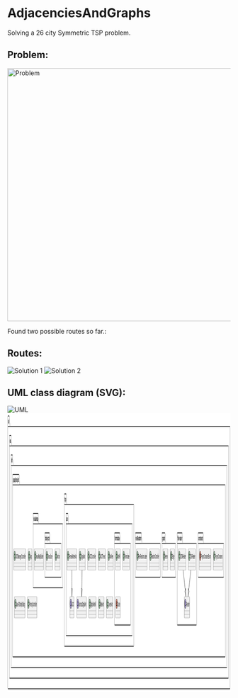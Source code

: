 # AdjacenciesAndGraphs

Solving a 26 city Symmetric TSP problem.


## Problem:


<img width="571" alt="Problem" src="https://github.com/KaiHofbauer98/AdjacenciesAndGraphs/assets/92033660/97d42993-8c7f-4ed9-b58b-305ed0728b7f">


Found two possible routes so far.:


## Routes:


![Solution 1](https://github.com/KaiHofbauer98/AdjacenciesAndGraphs/assets/92033660/457ac3bf-1e8b-40a3-b793-4f678008c39f)
![Solution 2](https://github.com/KaiHofbauer98/AdjacenciesAndGraphs/assets/92033660/61dc7a52-a7b3-4d6e-803e-0bc2fbc5a13e)


## UML class diagram (SVG):


![UML](https://github.com/KaiHofbauer98/AdjacenciesAndGraphs/assets/92033660/1e90de49-d94a-4cd4-a85f-e4ea80d51756)<?xml version="1.0" encoding="UTF-8"?><svg xmlns="http://www.w3.org/2000/svg" xmlns:xlink="http://www.w3.org/1999/xlink" contentStyleType="text/css" height="629px" preserveAspectRatio="none" style="width:3343px;height:629px;background:#FFFFFF;" version="1.1" viewBox="0 0 3343 629" width="3343px" zoomAndPan="magnify">
    <defs/>
    <g>
        <!--cluster uk-->
        <g id="cluster_uk">
            <path d="M8.5,6 L26.5,6 A3.75,3.75 0 0 1 29,8.5 L36,29.6094 L3333.5,29.6094 A2.5,2.5 0 0 1 3336,32.1094 L3336,619.5 A2.5,2.5 0 0 1 3333.5,622 L8.5,622 A2.5,2.5 0 0 1 6,619.5 L6,8.5 A2.5,2.5 0 0 1 8.5,6 " fill="none" style="stroke:#000000;stroke-width:1.5;"/>
            <line style="stroke:#000000;stroke-width:1.5;" x1="6" x2="36" y1="29.6094" y2="29.6094"/>
            <text fill="#000000" font-family="sans-serif" font-size="14" font-weight="bold" lengthAdjust="spacing" textLength="17" x="10" y="22.5332">uk</text>
        </g>
        <!--cluster wu-->
        <g id="cluster_wu">
            <path d="M32.5,50 L53.5,50 A3.75,3.75 0 0 1 56,52.5 L63,73.6094 L3309.5,73.6094 A2.5,2.5 0 0 1 3312,76.1094 L3312,595.5 A2.5,2.5 0 0 1 3309.5,598 L32.5,598 A2.5,2.5 0 0 1 30,595.5 L30,52.5 A2.5,2.5 0 0 1 32.5,50 " fill="none" style="stroke:#000000;stroke-width:1.5;"/>
            <line style="stroke:#000000;stroke-width:1.5;" x1="30" x2="63" y1="73.6094" y2="73.6094"/>
            <text fill="#000000" font-family="sans-serif" font-size="14" font-weight="bold" lengthAdjust="spacing" textLength="20" x="34" y="66.5332">wu</text>
        </g>
        <!--cluster kh-->
        <g id="cluster_kh">
            <path d="M56.5,94 L74.5,94 A3.75,3.75 0 0 1 77,96.5 L84,117.6094 L3285.5,117.6094 A2.5,2.5 0 0 1 3288,120.1094 L3288,571.5 A2.5,2.5 0 0 1 3285.5,574 L56.5,574 A2.5,2.5 0 0 1 54,571.5 L54,96.5 A2.5,2.5 0 0 1 56.5,94 " fill="none" style="stroke:#000000;stroke-width:1.5;"/>
            <line style="stroke:#000000;stroke-width:1.5;" x1="54" x2="84" y1="117.6094" y2="117.6094"/>
            <text fill="#000000" font-family="sans-serif" font-size="14" font-weight="bold" lengthAdjust="spacing" textLength="17" x="58" y="110.5332">kh</text>
        </g>
        <!--cluster graphproject-->
        <g id="cluster_graphproject">
            <path d="M80.5,138 L172.5,138 A3.75,3.75 0 0 1 175,140.5 L182,161.6094 L3261.5,161.6094 A2.5,2.5 0 0 1 3264,164.1094 L3264,547.5 A2.5,2.5 0 0 1 3261.5,550 L80.5,550 A2.5,2.5 0 0 1 78,547.5 L78,140.5 A2.5,2.5 0 0 1 80.5,138 " fill="none" style="stroke:#000000;stroke-width:1.5;"/>
            <line style="stroke:#000000;stroke-width:1.5;" x1="78" x2="182" y1="161.6094" y2="161.6094"/>
            <text fill="#000000" font-family="sans-serif" font-size="14" font-weight="bold" lengthAdjust="spacing" textLength="91" x="82" y="154.5332">graphproject</text>
        </g>
        <!--cluster constants-->
        <g id="cluster_constants">
            <path d="M2859.5,270 L2929.5,270 A3.75,3.75 0 0 1 2932,272.5 L2939,293.6094 L3237.5,293.6094 A2.5,2.5 0 0 1 3240,296.1094 L3240,367.5 A2.5,2.5 0 0 1 3237.5,370 L2859.5,370 A2.5,2.5 0 0 1 2857,367.5 L2857,272.5 A2.5,2.5 0 0 1 2859.5,270 " fill="none" style="stroke:#000000;stroke-width:1.5;"/>
            <line style="stroke:#000000;stroke-width:1.5;" x1="2857" x2="2939" y1="293.6094" y2="293.6094"/>
            <text fill="#000000" font-family="sans-serif" font-size="14" font-weight="bold" lengthAdjust="spacing" textLength="69" x="2861" y="286.5332">constants</text>
        </g>
        <!--cluster filereader-->
        <g id="cluster_filereader">
            <path d="M2546.5,270 L2616.5,270 A3.75,3.75 0 0 1 2619,272.5 L2626,293.6094 L2830.5,293.6094 A2.5,2.5 0 0 1 2833,296.1094 L2833,475.5 A2.5,2.5 0 0 1 2830.5,478 L2546.5,478 A2.5,2.5 0 0 1 2544,475.5 L2544,272.5 A2.5,2.5 0 0 1 2546.5,270 " fill="none" style="stroke:#000000;stroke-width:1.5;"/>
            <line style="stroke:#000000;stroke-width:1.5;" x1="2544" x2="2626" y1="293.6094" y2="293.6094"/>
            <text fill="#000000" font-family="sans-serif" font-size="14" font-weight="bold" lengthAdjust="spacing" textLength="69" x="2548" y="286.5332">filereader</text>
        </g>
        <!--cluster graph-->
        <g id="cluster_graph">
            <path d="M2317.5,270 L2359.5,270 A3.75,3.75 0 0 1 2362,272.5 L2369,293.6094 L2517.5,293.6094 A2.5,2.5 0 0 1 2520,296.1094 L2520,367.5 A2.5,2.5 0 0 1 2517.5,370 L2317.5,370 A2.5,2.5 0 0 1 2315,367.5 L2315,272.5 A2.5,2.5 0 0 1 2317.5,270 " fill="none" style="stroke:#000000;stroke-width:1.5;"/>
            <line style="stroke:#000000;stroke-width:1.5;" x1="2315" x2="2369" y1="293.6094" y2="293.6094"/>
            <text fill="#000000" font-family="sans-serif" font-size="14" font-weight="bold" lengthAdjust="spacing" textLength="41" x="2319" y="286.5332">graph</text>
        </g>
        <!--cluster realRandom-->
        <g id="cluster_realRandom">
            <path d="M1919.5,270 L2004.5,270 A3.75,3.75 0 0 1 2007,272.5 L2014,293.6094 L2288.5,293.6094 A2.5,2.5 0 0 1 2291,296.1094 L2291,367.5 A2.5,2.5 0 0 1 2288.5,370 L1919.5,370 A2.5,2.5 0 0 1 1917,367.5 L1917,272.5 A2.5,2.5 0 0 1 1919.5,270 " fill="none" style="stroke:#000000;stroke-width:1.5;"/>
            <line style="stroke:#000000;stroke-width:1.5;" x1="1917" x2="2014" y1="293.6094" y2="293.6094"/>
            <text fill="#000000" font-family="sans-serif" font-size="14" font-weight="bold" lengthAdjust="spacing" textLength="84" x="1921" y="286.5332">realRandom</text>
        </g>
        <!--cluster tsp-->
        <g id="cluster_tsp">
            <path d="M855.5,182 L878.5,182 A3.75,3.75 0 0 1 881,184.5 L888,205.6094 L1890.5,205.6094 A2.5,2.5 0 0 1 1893,208.1094 L1893,523.5 A2.5,2.5 0 0 1 1890.5,526 L855.5,526 A2.5,2.5 0 0 1 853,523.5 L853,184.5 A2.5,2.5 0 0 1 855.5,182 " fill="none" style="stroke:#000000;stroke-width:1.5;"/>
            <line style="stroke:#000000;stroke-width:1.5;" x1="853" x2="888" y1="205.6094" y2="205.6094"/>
            <text fill="#000000" font-family="sans-serif" font-size="14" font-weight="bold" lengthAdjust="spacing" textLength="22" x="857" y="198.5332">tsp</text>
        </g>
        <!--cluster aco-->
        <g id="cluster_aco">
            <path d="M879.5,226 L905.5,226 A3.75,3.75 0 0 1 908,228.5 L915,249.6094 L1866.5,249.6094 A2.5,2.5 0 0 1 1869,252.1094 L1869,499.5 A2.5,2.5 0 0 1 1866.5,502 L879.5,502 A2.5,2.5 0 0 1 877,499.5 L877,228.5 A2.5,2.5 0 0 1 879.5,226 " fill="none" style="stroke:#000000;stroke-width:1.5;"/>
            <line style="stroke:#000000;stroke-width:1.5;" x1="877" x2="915" y1="249.6094" y2="249.6094"/>
            <text fill="#000000" font-family="sans-serif" font-size="14" font-weight="bold" lengthAdjust="spacing" textLength="25" x="881" y="242.5332">aco</text>
        </g>
        <!--cluster formicidae-->
        <g id="cluster_formicidae">
            <path d="M1606.5,270 L1681.5,270 A3.75,3.75 0 0 1 1684,272.5 L1691,293.6094 L1842.5,293.6094 A2.5,2.5 0 0 1 1845,296.1094 L1845,475.5 A2.5,2.5 0 0 1 1842.5,478 L1606.5,478 A2.5,2.5 0 0 1 1604,475.5 L1604,272.5 A2.5,2.5 0 0 1 1606.5,270 " fill="none" style="stroke:#000000;stroke-width:1.5;"/>
            <line style="stroke:#000000;stroke-width:1.5;" x1="1604" x2="1691" y1="293.6094" y2="293.6094"/>
            <text fill="#000000" font-family="sans-serif" font-size="14" font-weight="bold" lengthAdjust="spacing" textLength="74" x="1608" y="286.5332">formicidae</text>
        </g>
        <!--cluster visualmap-->
        <g id="cluster_visualmap">
            <path d="M387.5,226 L459.5,226 A3.75,3.75 0 0 1 462,228.5 L469,249.6094 L826.5,249.6094 A2.5,2.5 0 0 1 829,252.1094 L829,391.5 A2.5,2.5 0 0 1 826.5,394 L387.5,394 A2.5,2.5 0 0 1 385,391.5 L385,228.5 A2.5,2.5 0 0 1 387.5,226 " fill="none" style="stroke:#000000;stroke-width:1.5;"/>
            <line style="stroke:#000000;stroke-width:1.5;" x1="385" x2="469" y1="249.6094" y2="249.6094"/>
            <text fill="#000000" font-family="sans-serif" font-size="14" font-weight="bold" lengthAdjust="spacing" textLength="71" x="389" y="242.5332">visualmap</text>
        </g>
        <!--cluster fxobjects-->
        <g id="cluster_fxobjects">
            <path d="M562.5,270 L628.5,270 A3.75,3.75 0 0 1 631,272.5 L638,293.6094 L802.5,293.6094 A2.5,2.5 0 0 1 805,296.1094 L805,367.5 A2.5,2.5 0 0 1 802.5,370 L562.5,370 A2.5,2.5 0 0 1 560,367.5 L560,272.5 A2.5,2.5 0 0 1 562.5,270 " fill="none" style="stroke:#000000;stroke-width:1.5;"/>
            <line style="stroke:#000000;stroke-width:1.5;" x1="560" x2="638" y1="293.6094" y2="293.6094"/>
            <text fill="#000000" font-family="sans-serif" font-size="14" font-weight="bold" lengthAdjust="spacing" textLength="65" x="564" y="286.5332">fxobjects</text>
        </g>
        <!--class ACOManagerController-->
        <g id="elem_ACOManagerController">
            <rect codeLine="1" fill="#F1F1F1" height="48" id="ACOManagerController" rx="2.5" ry="2.5" style="stroke:#181818;stroke-width:0.5;" width="180" x="94" y="306"/>
            <ellipse cx="109" cy="322" fill="#ADD1B2" rx="11" ry="11" style="stroke:#181818;stroke-width:1.0;"/>
            <path d="M111.7656,317.875 Q111.9219,317.6563 112.1094,317.5469 Q112.2969,317.4375 112.5156,317.4375 Q112.8906,317.4375 113.125,317.7031 Q113.3594,317.9531 113.3594,318.5625 L113.3594,320.0156 Q113.3594,320.625 113.125,320.8906 Q112.8906,321.1563 112.5156,321.1563 Q112.1719,321.1563 111.9688,320.9531 Q111.7656,320.7656 111.6563,320.25 Q111.6094,319.8906 111.4219,319.7031 Q111.0938,319.3281 110.4844,319.1094 Q109.875,318.8906 109.25,318.8906 Q108.4844,318.8906 107.8438,319.2188 Q107.2188,319.5469 106.7188,320.2969 Q106.2344,321.0469 106.2344,322.0781 L106.2344,323.1719 Q106.2344,324.4063 107.125,325.2344 Q108.0156,326.0469 109.6094,326.0469 Q110.5469,326.0469 111.2031,325.7969 Q111.5938,325.6406 112.0156,325.2031 Q112.2813,324.9375 112.4219,324.8594 Q112.5781,324.7813 112.7813,324.7813 Q113.1094,324.7813 113.3594,325.0469 Q113.625,325.2969 113.625,325.6406 Q113.625,325.9844 113.2813,326.3906 Q112.7813,326.9688 111.9844,327.2969 Q110.9063,327.75 109.6094,327.75 Q108.0938,327.75 106.8906,327.125 Q105.9063,326.625 105.2188,325.5625 Q104.5313,324.4844 104.5313,323.2031 L104.5313,322.0469 Q104.5313,320.7188 105.1406,319.5781 Q105.7656,318.4219 106.8594,317.8125 Q107.9531,317.1875 109.1875,317.1875 Q109.9219,317.1875 110.5625,317.3594 Q111.2188,317.5156 111.7656,317.875 Z " fill="#000000"/>
            <text fill="#000000" font-family="sans-serif" font-size="14" lengthAdjust="spacing" textLength="148" x="123" y="327.7285">ACOManagerController</text>
            <line style="stroke:#181818;stroke-width:0.5;" x1="95" x2="273" y1="338" y2="338"/>
            <line style="stroke:#181818;stroke-width:0.5;" x1="95" x2="273" y1="346" y2="346"/>
        </g>
        <!--class App-->
        <g id="elem_App">
            <rect codeLine="2" fill="#F1F1F1" height="48" id="App" rx="2.5" ry="2.5" style="stroke:#181818;stroke-width:0.5;" width="57" x="309.5" y="306"/>
            <ellipse cx="324.5" cy="322" fill="#ADD1B2" rx="11" ry="11" style="stroke:#181818;stroke-width:1.0;"/>
            <path d="M327.2656,317.875 Q327.4219,317.6563 327.6094,317.5469 Q327.7969,317.4375 328.0156,317.4375 Q328.3906,317.4375 328.625,317.7031 Q328.8594,317.9531 328.8594,318.5625 L328.8594,320.0156 Q328.8594,320.625 328.625,320.8906 Q328.3906,321.1563 328.0156,321.1563 Q327.6719,321.1563 327.4688,320.9531 Q327.2656,320.7656 327.1563,320.25 Q327.1094,319.8906 326.9219,319.7031 Q326.5938,319.3281 325.9844,319.1094 Q325.375,318.8906 324.75,318.8906 Q323.9844,318.8906 323.3438,319.2188 Q322.7188,319.5469 322.2188,320.2969 Q321.7344,321.0469 321.7344,322.0781 L321.7344,323.1719 Q321.7344,324.4063 322.625,325.2344 Q323.5156,326.0469 325.1094,326.0469 Q326.0469,326.0469 326.7031,325.7969 Q327.0938,325.6406 327.5156,325.2031 Q327.7813,324.9375 327.9219,324.8594 Q328.0781,324.7813 328.2813,324.7813 Q328.6094,324.7813 328.8594,325.0469 Q329.125,325.2969 329.125,325.6406 Q329.125,325.9844 328.7813,326.3906 Q328.2813,326.9688 327.4844,327.2969 Q326.4063,327.75 325.1094,327.75 Q323.5938,327.75 322.3906,327.125 Q321.4063,326.625 320.7188,325.5625 Q320.0313,324.4844 320.0313,323.2031 L320.0313,322.0469 Q320.0313,320.7188 320.6406,319.5781 Q321.2656,318.4219 322.3594,317.8125 Q323.4531,317.1875 324.6875,317.1875 Q325.4219,317.1875 326.0625,317.3594 Q326.7188,317.5156 327.2656,317.875 Z " fill="#000000"/>
            <text fill="#000000" font-family="sans-serif" font-size="14" lengthAdjust="spacing" textLength="25" x="338.5" y="327.7285">App</text>
            <line style="stroke:#181818;stroke-width:0.5;" x1="310.5" x2="365.5" y1="338" y2="338"/>
            <line style="stroke:#181818;stroke-width:0.5;" x1="310.5" x2="365.5" y1="346" y2="346"/>
        </g>
        <!--class JavaFXSimpleDialog-->
        <g id="elem_JavaFXSimpleDialog">
            <rect codeLine="3" fill="#F1F1F1" height="48" id="JavaFXSimpleDialog" rx="2.5" ry="2.5" style="stroke:#181818;stroke-width:0.5;" width="160" x="104" y="414"/>
            <ellipse cx="119" cy="430" fill="#ADD1B2" rx="11" ry="11" style="stroke:#181818;stroke-width:1.0;"/>
            <path d="M121.7656,425.875 Q121.9219,425.6563 122.1094,425.5469 Q122.2969,425.4375 122.5156,425.4375 Q122.8906,425.4375 123.125,425.7031 Q123.3594,425.9531 123.3594,426.5625 L123.3594,428.0156 Q123.3594,428.625 123.125,428.8906 Q122.8906,429.1563 122.5156,429.1563 Q122.1719,429.1563 121.9688,428.9531 Q121.7656,428.7656 121.6563,428.25 Q121.6094,427.8906 121.4219,427.7031 Q121.0938,427.3281 120.4844,427.1094 Q119.875,426.8906 119.25,426.8906 Q118.4844,426.8906 117.8438,427.2188 Q117.2188,427.5469 116.7188,428.2969 Q116.2344,429.0469 116.2344,430.0781 L116.2344,431.1719 Q116.2344,432.4063 117.125,433.2344 Q118.0156,434.0469 119.6094,434.0469 Q120.5469,434.0469 121.2031,433.7969 Q121.5938,433.6406 122.0156,433.2031 Q122.2813,432.9375 122.4219,432.8594 Q122.5781,432.7813 122.7813,432.7813 Q123.1094,432.7813 123.3594,433.0469 Q123.625,433.2969 123.625,433.6406 Q123.625,433.9844 123.2813,434.3906 Q122.7813,434.9688 121.9844,435.2969 Q120.9063,435.75 119.6094,435.75 Q118.0938,435.75 116.8906,435.125 Q115.9063,434.625 115.2188,433.5625 Q114.5313,432.4844 114.5313,431.2031 L114.5313,430.0469 Q114.5313,428.7188 115.1406,427.5781 Q115.7656,426.4219 116.8594,425.8125 Q117.9531,425.1875 119.1875,425.1875 Q119.9219,425.1875 120.5625,425.3594 Q121.2188,425.5156 121.7656,425.875 Z " fill="#000000"/>
            <text fill="#000000" font-family="sans-serif" font-size="14" lengthAdjust="spacing" textLength="128" x="133" y="435.7285">JavaFXSimpleDialog</text>
            <line style="stroke:#181818;stroke-width:0.5;" x1="105" x2="263" y1="446" y2="446"/>
            <line style="stroke:#181818;stroke-width:0.5;" x1="105" x2="263" y1="454" y2="454"/>
        </g>
        <!--class PrimaryController-->
        <g id="elem_PrimaryController">
            <rect codeLine="4" fill="#F1F1F1" height="48" id="PrimaryController" rx="2.5" ry="2.5" style="stroke:#181818;stroke-width:0.5;" width="142" x="299" y="414"/>
            <ellipse cx="314" cy="430" fill="#ADD1B2" rx="11" ry="11" style="stroke:#181818;stroke-width:1.0;"/>
            <path d="M316.7656,425.875 Q316.9219,425.6563 317.1094,425.5469 Q317.2969,425.4375 317.5156,425.4375 Q317.8906,425.4375 318.125,425.7031 Q318.3594,425.9531 318.3594,426.5625 L318.3594,428.0156 Q318.3594,428.625 318.125,428.8906 Q317.8906,429.1563 317.5156,429.1563 Q317.1719,429.1563 316.9688,428.9531 Q316.7656,428.7656 316.6563,428.25 Q316.6094,427.8906 316.4219,427.7031 Q316.0938,427.3281 315.4844,427.1094 Q314.875,426.8906 314.25,426.8906 Q313.4844,426.8906 312.8438,427.2188 Q312.2188,427.5469 311.7188,428.2969 Q311.2344,429.0469 311.2344,430.0781 L311.2344,431.1719 Q311.2344,432.4063 312.125,433.2344 Q313.0156,434.0469 314.6094,434.0469 Q315.5469,434.0469 316.2031,433.7969 Q316.5938,433.6406 317.0156,433.2031 Q317.2813,432.9375 317.4219,432.8594 Q317.5781,432.7813 317.7813,432.7813 Q318.1094,432.7813 318.3594,433.0469 Q318.625,433.2969 318.625,433.6406 Q318.625,433.9844 318.2813,434.3906 Q317.7813,434.9688 316.9844,435.2969 Q315.9063,435.75 314.6094,435.75 Q313.0938,435.75 311.8906,435.125 Q310.9063,434.625 310.2188,433.5625 Q309.5313,432.4844 309.5313,431.2031 L309.5313,430.0469 Q309.5313,428.7188 310.1406,427.5781 Q310.7656,426.4219 311.8594,425.8125 Q312.9531,425.1875 314.1875,425.1875 Q314.9219,425.1875 315.5625,425.3594 Q316.2188,425.5156 316.7656,425.875 Z " fill="#000000"/>
            <text fill="#000000" font-family="sans-serif" font-size="14" lengthAdjust="spacing" textLength="110" x="328" y="435.7285">PrimaryController</text>
            <line style="stroke:#181818;stroke-width:0.5;" x1="300" x2="440" y1="446" y2="446"/>
            <line style="stroke:#181818;stroke-width:0.5;" x1="300" x2="440" y1="454" y2="454"/>
        </g>
        <!--class ProjectConstants-->
        <g id="elem_ProjectConstants">
            <rect codeLine="5" fill="#F1F1F1" height="48" id="ProjectConstants" rx="2.5" ry="2.5" style="stroke:#181818;stroke-width:0.5;" width="140" x="3084" y="306"/>
            <ellipse cx="3099" cy="322" fill="#ADD1B2" rx="11" ry="11" style="stroke:#181818;stroke-width:1.0;"/>
            <path d="M3101.7656,317.875 Q3101.9219,317.6563 3102.1094,317.5469 Q3102.2969,317.4375 3102.5156,317.4375 Q3102.8906,317.4375 3103.125,317.7031 Q3103.3594,317.9531 3103.3594,318.5625 L3103.3594,320.0156 Q3103.3594,320.625 3103.125,320.8906 Q3102.8906,321.1563 3102.5156,321.1563 Q3102.1719,321.1563 3101.9688,320.9531 Q3101.7656,320.7656 3101.6563,320.25 Q3101.6094,319.8906 3101.4219,319.7031 Q3101.0938,319.3281 3100.4844,319.1094 Q3099.875,318.8906 3099.25,318.8906 Q3098.4844,318.8906 3097.8438,319.2188 Q3097.2188,319.5469 3096.7188,320.2969 Q3096.2344,321.0469 3096.2344,322.0781 L3096.2344,323.1719 Q3096.2344,324.4063 3097.125,325.2344 Q3098.0156,326.0469 3099.6094,326.0469 Q3100.5469,326.0469 3101.2031,325.7969 Q3101.5938,325.6406 3102.0156,325.2031 Q3102.2813,324.9375 3102.4219,324.8594 Q3102.5781,324.7813 3102.7813,324.7813 Q3103.1094,324.7813 3103.3594,325.0469 Q3103.625,325.2969 3103.625,325.6406 Q3103.625,325.9844 3103.2813,326.3906 Q3102.7813,326.9688 3101.9844,327.2969 Q3100.9063,327.75 3099.6094,327.75 Q3098.0938,327.75 3096.8906,327.125 Q3095.9063,326.625 3095.2188,325.5625 Q3094.5313,324.4844 3094.5313,323.2031 L3094.5313,322.0469 Q3094.5313,320.7188 3095.1406,319.5781 Q3095.7656,318.4219 3096.8594,317.8125 Q3097.9531,317.1875 3099.1875,317.1875 Q3099.9219,317.1875 3100.5625,317.3594 Q3101.2188,317.5156 3101.7656,317.875 Z " fill="#000000"/>
            <text fill="#000000" font-family="sans-serif" font-size="14" lengthAdjust="spacing" textLength="108" x="3113" y="327.7285">ProjectConstants</text>
            <line style="stroke:#181818;stroke-width:0.5;" x1="3085" x2="3223" y1="338" y2="338"/>
            <line style="stroke:#181818;stroke-width:0.5;" x1="3085" x2="3223" y1="346" y2="346"/>
        </g>
        <!--class ProjectConstantsEnum-->
        <g id="elem_ProjectConstantsEnum">
            <rect codeLine="25" fill="#F1F1F1" height="48" id="ProjectConstantsEnum" rx="2.5" ry="2.5" style="stroke:#181818;stroke-width:0.5;" width="176" x="2873" y="306"/>
            <ellipse cx="2888" cy="322" fill="#EB937F" rx="11" ry="11" style="stroke:#181818;stroke-width:1.0;"/>
            <path d="M2886.8594,322.7969 L2886.8594,325.2969 L2891.1875,325.2969 L2891.1875,324.375 Q2891.1875,323.7656 2891.4219,323.5 Q2891.6719,323.2344 2892.0469,323.2344 Q2892.4219,323.2344 2892.6563,323.5 Q2892.8906,323.7656 2892.8906,324.375 L2892.8906,327 L2884.8906,327 Q2884.2656,327 2884,326.7656 Q2883.75,326.5313 2883.75,326.1406 Q2883.75,325.7656 2884.0156,325.5313 Q2884.2813,325.2969 2884.8906,325.2969 L2885.1563,325.2969 L2885.1563,318.6406 L2884.8906,318.6406 Q2884.2656,318.6406 2884,318.4063 Q2883.75,318.1719 2883.75,317.7813 Q2883.75,317.4063 2884,317.1719 Q2884.2656,316.9375 2884.8906,316.9375 L2892.5156,316.9375 L2892.5156,319.5313 Q2892.5156,320.1406 2892.2813,320.4063 Q2892.0625,320.6563 2891.6719,320.6563 Q2891.2969,320.6563 2891.0625,320.4063 Q2890.8281,320.1406 2890.8281,319.5313 L2890.8281,318.6406 L2886.8594,318.6406 L2886.8594,321.0938 L2888.3438,321.0938 Q2888.3438,320.4375 2888.4688,320.25 Q2888.7344,319.8438 2889.2031,319.8438 Q2889.5781,319.8438 2889.8125,320.1094 Q2890.0469,320.3594 2890.0469,320.9688 L2890.0469,322.9375 Q2890.0469,323.4844 2889.9219,323.6719 Q2889.6563,324.0625 2889.2031,324.0625 Q2888.7344,324.0625 2888.4688,323.6563 Q2888.3438,323.4688 2888.3438,322.7969 L2886.8594,322.7969 Z " fill="#000000"/>
            <text fill="#000000" font-family="sans-serif" font-size="14" lengthAdjust="spacing" textLength="144" x="2902" y="327.7285">ProjectConstantsEnum</text>
            <line style="stroke:#181818;stroke-width:0.5;" x1="2874" x2="3048" y1="338" y2="338"/>
            <line style="stroke:#181818;stroke-width:0.5;" x1="2874" x2="3048" y1="346" y2="346"/>
        </g>
        <!--class CSVReader-->
        <g id="elem_CSVReader">
            <rect codeLine="6" fill="#F1F1F1" height="48" id="CSVReader" rx="2.5" ry="2.5" style="stroke:#181818;stroke-width:0.5;" width="107" x="2709.5" y="306"/>
            <ellipse cx="2724.5" cy="322" fill="#ADD1B2" rx="11" ry="11" style="stroke:#181818;stroke-width:1.0;"/>
            <path d="M2727.2656,317.875 Q2727.4219,317.6563 2727.6094,317.5469 Q2727.7969,317.4375 2728.0156,317.4375 Q2728.3906,317.4375 2728.625,317.7031 Q2728.8594,317.9531 2728.8594,318.5625 L2728.8594,320.0156 Q2728.8594,320.625 2728.625,320.8906 Q2728.3906,321.1563 2728.0156,321.1563 Q2727.6719,321.1563 2727.4688,320.9531 Q2727.2656,320.7656 2727.1563,320.25 Q2727.1094,319.8906 2726.9219,319.7031 Q2726.5938,319.3281 2725.9844,319.1094 Q2725.375,318.8906 2724.75,318.8906 Q2723.9844,318.8906 2723.3438,319.2188 Q2722.7188,319.5469 2722.2188,320.2969 Q2721.7344,321.0469 2721.7344,322.0781 L2721.7344,323.1719 Q2721.7344,324.4063 2722.625,325.2344 Q2723.5156,326.0469 2725.1094,326.0469 Q2726.0469,326.0469 2726.7031,325.7969 Q2727.0938,325.6406 2727.5156,325.2031 Q2727.7813,324.9375 2727.9219,324.8594 Q2728.0781,324.7813 2728.2813,324.7813 Q2728.6094,324.7813 2728.8594,325.0469 Q2729.125,325.2969 2729.125,325.6406 Q2729.125,325.9844 2728.7813,326.3906 Q2728.2813,326.9688 2727.4844,327.2969 Q2726.4063,327.75 2725.1094,327.75 Q2723.5938,327.75 2722.3906,327.125 Q2721.4063,326.625 2720.7188,325.5625 Q2720.0313,324.4844 2720.0313,323.2031 L2720.0313,322.0469 Q2720.0313,320.7188 2720.6406,319.5781 Q2721.2656,318.4219 2722.3594,317.8125 Q2723.4531,317.1875 2724.6875,317.1875 Q2725.4219,317.1875 2726.0625,317.3594 Q2726.7188,317.5156 2727.2656,317.875 Z " fill="#000000"/>
            <text fill="#000000" font-family="sans-serif" font-size="14" lengthAdjust="spacing" textLength="75" x="2738.5" y="327.7285">CSVReader</text>
            <line style="stroke:#181818;stroke-width:0.5;" x1="2710.5" x2="2815.5" y1="338" y2="338"/>
            <line style="stroke:#181818;stroke-width:0.5;" x1="2710.5" x2="2815.5" y1="346" y2="346"/>
        </g>
        <!--class JSONReader-->
        <g id="elem_JSONReader">
            <rect codeLine="7" fill="#F1F1F1" height="48" id="JSONReader" rx="2.5" ry="2.5" style="stroke:#181818;stroke-width:0.5;" width="114" x="2560" y="306"/>
            <ellipse cx="2575" cy="322" fill="#ADD1B2" rx="11" ry="11" style="stroke:#181818;stroke-width:1.0;"/>
            <path d="M2577.7656,317.875 Q2577.9219,317.6563 2578.1094,317.5469 Q2578.2969,317.4375 2578.5156,317.4375 Q2578.8906,317.4375 2579.125,317.7031 Q2579.3594,317.9531 2579.3594,318.5625 L2579.3594,320.0156 Q2579.3594,320.625 2579.125,320.8906 Q2578.8906,321.1563 2578.5156,321.1563 Q2578.1719,321.1563 2577.9688,320.9531 Q2577.7656,320.7656 2577.6563,320.25 Q2577.6094,319.8906 2577.4219,319.7031 Q2577.0938,319.3281 2576.4844,319.1094 Q2575.875,318.8906 2575.25,318.8906 Q2574.4844,318.8906 2573.8438,319.2188 Q2573.2188,319.5469 2572.7188,320.2969 Q2572.2344,321.0469 2572.2344,322.0781 L2572.2344,323.1719 Q2572.2344,324.4063 2573.125,325.2344 Q2574.0156,326.0469 2575.6094,326.0469 Q2576.5469,326.0469 2577.2031,325.7969 Q2577.5938,325.6406 2578.0156,325.2031 Q2578.2813,324.9375 2578.4219,324.8594 Q2578.5781,324.7813 2578.7813,324.7813 Q2579.1094,324.7813 2579.3594,325.0469 Q2579.625,325.2969 2579.625,325.6406 Q2579.625,325.9844 2579.2813,326.3906 Q2578.7813,326.9688 2577.9844,327.2969 Q2576.9063,327.75 2575.6094,327.75 Q2574.0938,327.75 2572.8906,327.125 Q2571.9063,326.625 2571.2188,325.5625 Q2570.5313,324.4844 2570.5313,323.2031 L2570.5313,322.0469 Q2570.5313,320.7188 2571.1406,319.5781 Q2571.7656,318.4219 2572.8594,317.8125 Q2573.9531,317.1875 2575.1875,317.1875 Q2575.9219,317.1875 2576.5625,317.3594 Q2577.2188,317.5156 2577.7656,317.875 Z " fill="#000000"/>
            <text fill="#000000" font-family="sans-serif" font-size="14" lengthAdjust="spacing" textLength="82" x="2589" y="327.7285">JSONReader</text>
            <line style="stroke:#181818;stroke-width:0.5;" x1="2561" x2="2673" y1="338" y2="338"/>
            <line style="stroke:#181818;stroke-width:0.5;" x1="2561" x2="2673" y1="346" y2="346"/>
        </g>
        <!--class Reader-->
        <g id="elem_Reader">
            <rect codeLine="27" fill="#F1F1F1" height="48" id="Reader" rx="2.5" ry="2.5" style="stroke:#181818;stroke-width:0.5;" width="79" x="2650.5" y="414"/>
            <ellipse cx="2665.5" cy="430" fill="#B4A7E5" rx="11" ry="11" style="stroke:#181818;stroke-width:1.0;"/>
            <path d="M2666.4531,426.6406 L2666.4531,433.2969 L2668.1719,433.2969 Q2668.7813,433.2969 2669.0469,433.5313 Q2669.3125,433.7656 2669.3125,434.1563 Q2669.3125,434.5313 2669.0469,434.7656 Q2668.7813,435 2668.1719,435 L2663.0313,435 Q2662.4219,435 2662.1563,434.7656 Q2661.8906,434.5313 2661.8906,434.1406 Q2661.8906,433.7656 2662.1563,433.5313 Q2662.4219,433.2969 2663.0313,433.2969 L2664.75,433.2969 L2664.75,426.6406 L2663.0313,426.6406 Q2662.4219,426.6406 2662.1563,426.4063 Q2661.8906,426.1719 2661.8906,425.7813 Q2661.8906,425.4063 2662.1563,425.1719 Q2662.4219,424.9375 2663.0313,424.9375 L2668.1719,424.9375 Q2668.7813,424.9375 2669.0469,425.1719 Q2669.3125,425.4063 2669.3125,425.7813 Q2669.3125,426.1719 2669.0469,426.4063 Q2668.7813,426.6406 2668.1719,426.6406 L2666.4531,426.6406 Z " fill="#000000"/>
            <text fill="#000000" font-family="sans-serif" font-size="14" font-style="italic" lengthAdjust="spacing" textLength="47" x="2679.5" y="435.7285">Reader</text>
            <line style="stroke:#181818;stroke-width:0.5;" x1="2651.5" x2="2728.5" y1="446" y2="446"/>
            <line style="stroke:#181818;stroke-width:0.5;" x1="2651.5" x2="2728.5" y1="454" y2="454"/>
        </g>
        <!--class Edge-->
        <g id="elem_Edge">
            <rect codeLine="8" fill="#F1F1F1" height="48" id="Edge" rx="2.5" ry="2.5" style="stroke:#181818;stroke-width:0.5;" width="65" x="2438.5" y="306"/>
            <ellipse cx="2453.5" cy="322" fill="#ADD1B2" rx="11" ry="11" style="stroke:#181818;stroke-width:1.0;"/>
            <path d="M2456.2656,317.875 Q2456.4219,317.6563 2456.6094,317.5469 Q2456.7969,317.4375 2457.0156,317.4375 Q2457.3906,317.4375 2457.625,317.7031 Q2457.8594,317.9531 2457.8594,318.5625 L2457.8594,320.0156 Q2457.8594,320.625 2457.625,320.8906 Q2457.3906,321.1563 2457.0156,321.1563 Q2456.6719,321.1563 2456.4688,320.9531 Q2456.2656,320.7656 2456.1563,320.25 Q2456.1094,319.8906 2455.9219,319.7031 Q2455.5938,319.3281 2454.9844,319.1094 Q2454.375,318.8906 2453.75,318.8906 Q2452.9844,318.8906 2452.3438,319.2188 Q2451.7188,319.5469 2451.2188,320.2969 Q2450.7344,321.0469 2450.7344,322.0781 L2450.7344,323.1719 Q2450.7344,324.4063 2451.625,325.2344 Q2452.5156,326.0469 2454.1094,326.0469 Q2455.0469,326.0469 2455.7031,325.7969 Q2456.0938,325.6406 2456.5156,325.2031 Q2456.7813,324.9375 2456.9219,324.8594 Q2457.0781,324.7813 2457.2813,324.7813 Q2457.6094,324.7813 2457.8594,325.0469 Q2458.125,325.2969 2458.125,325.6406 Q2458.125,325.9844 2457.7813,326.3906 Q2457.2813,326.9688 2456.4844,327.2969 Q2455.4063,327.75 2454.1094,327.75 Q2452.5938,327.75 2451.3906,327.125 Q2450.4063,326.625 2449.7188,325.5625 Q2449.0313,324.4844 2449.0313,323.2031 L2449.0313,322.0469 Q2449.0313,320.7188 2449.6406,319.5781 Q2450.2656,318.4219 2451.3594,317.8125 Q2452.4531,317.1875 2453.6875,317.1875 Q2454.4219,317.1875 2455.0625,317.3594 Q2455.7188,317.5156 2456.2656,317.875 Z " fill="#000000"/>
            <text fill="#000000" font-family="sans-serif" font-size="14" lengthAdjust="spacing" textLength="33" x="2467.5" y="327.7285">Edge</text>
            <line style="stroke:#181818;stroke-width:0.5;" x1="2439.5" x2="2502.5" y1="338" y2="338"/>
            <line style="stroke:#181818;stroke-width:0.5;" x1="2439.5" x2="2502.5" y1="346" y2="346"/>
        </g>
        <!--class Vertex-->
        <g id="elem_Vertex">
            <rect codeLine="9" fill="#F1F1F1" height="48" id="Vertex" rx="2.5" ry="2.5" style="stroke:#181818;stroke-width:0.5;" width="72" x="2331" y="306"/>
            <ellipse cx="2346" cy="322" fill="#ADD1B2" rx="11" ry="11" style="stroke:#181818;stroke-width:1.0;"/>
            <path d="M2348.7656,317.875 Q2348.9219,317.6563 2349.1094,317.5469 Q2349.2969,317.4375 2349.5156,317.4375 Q2349.8906,317.4375 2350.125,317.7031 Q2350.3594,317.9531 2350.3594,318.5625 L2350.3594,320.0156 Q2350.3594,320.625 2350.125,320.8906 Q2349.8906,321.1563 2349.5156,321.1563 Q2349.1719,321.1563 2348.9688,320.9531 Q2348.7656,320.7656 2348.6563,320.25 Q2348.6094,319.8906 2348.4219,319.7031 Q2348.0938,319.3281 2347.4844,319.1094 Q2346.875,318.8906 2346.25,318.8906 Q2345.4844,318.8906 2344.8438,319.2188 Q2344.2188,319.5469 2343.7188,320.2969 Q2343.2344,321.0469 2343.2344,322.0781 L2343.2344,323.1719 Q2343.2344,324.4063 2344.125,325.2344 Q2345.0156,326.0469 2346.6094,326.0469 Q2347.5469,326.0469 2348.2031,325.7969 Q2348.5938,325.6406 2349.0156,325.2031 Q2349.2813,324.9375 2349.4219,324.8594 Q2349.5781,324.7813 2349.7813,324.7813 Q2350.1094,324.7813 2350.3594,325.0469 Q2350.625,325.2969 2350.625,325.6406 Q2350.625,325.9844 2350.2813,326.3906 Q2349.7813,326.9688 2348.9844,327.2969 Q2347.9063,327.75 2346.6094,327.75 Q2345.0938,327.75 2343.8906,327.125 Q2342.9063,326.625 2342.2188,325.5625 Q2341.5313,324.4844 2341.5313,323.2031 L2341.5313,322.0469 Q2341.5313,320.7188 2342.1406,319.5781 Q2342.7656,318.4219 2343.8594,317.8125 Q2344.9531,317.1875 2346.1875,317.1875 Q2346.9219,317.1875 2347.5625,317.3594 Q2348.2188,317.5156 2348.7656,317.875 Z " fill="#000000"/>
            <text fill="#000000" font-family="sans-serif" font-size="14" lengthAdjust="spacing" textLength="40" x="2360" y="327.7285">Vertex</text>
            <line style="stroke:#181818;stroke-width:0.5;" x1="2332" x2="2402" y1="338" y2="338"/>
            <line style="stroke:#181818;stroke-width:0.5;" x1="2332" x2="2402" y1="346" y2="346"/>
        </g>
        <!--class RandomController-->
        <g id="elem_RandomController">
            <rect codeLine="10" fill="#F1F1F1" height="48" id="RandomController" rx="2.5" ry="2.5" style="stroke:#181818;stroke-width:0.5;" width="147" x="2127.5" y="306"/>
            <ellipse cx="2142.5" cy="322" fill="#ADD1B2" rx="11" ry="11" style="stroke:#181818;stroke-width:1.0;"/>
            <path d="M2145.2656,317.875 Q2145.4219,317.6563 2145.6094,317.5469 Q2145.7969,317.4375 2146.0156,317.4375 Q2146.3906,317.4375 2146.625,317.7031 Q2146.8594,317.9531 2146.8594,318.5625 L2146.8594,320.0156 Q2146.8594,320.625 2146.625,320.8906 Q2146.3906,321.1563 2146.0156,321.1563 Q2145.6719,321.1563 2145.4688,320.9531 Q2145.2656,320.7656 2145.1563,320.25 Q2145.1094,319.8906 2144.9219,319.7031 Q2144.5938,319.3281 2143.9844,319.1094 Q2143.375,318.8906 2142.75,318.8906 Q2141.9844,318.8906 2141.3438,319.2188 Q2140.7188,319.5469 2140.2188,320.2969 Q2139.7344,321.0469 2139.7344,322.0781 L2139.7344,323.1719 Q2139.7344,324.4063 2140.625,325.2344 Q2141.5156,326.0469 2143.1094,326.0469 Q2144.0469,326.0469 2144.7031,325.7969 Q2145.0938,325.6406 2145.5156,325.2031 Q2145.7813,324.9375 2145.9219,324.8594 Q2146.0781,324.7813 2146.2813,324.7813 Q2146.6094,324.7813 2146.8594,325.0469 Q2147.125,325.2969 2147.125,325.6406 Q2147.125,325.9844 2146.7813,326.3906 Q2146.2813,326.9688 2145.4844,327.2969 Q2144.4063,327.75 2143.1094,327.75 Q2141.5938,327.75 2140.3906,327.125 Q2139.4063,326.625 2138.7188,325.5625 Q2138.0313,324.4844 2138.0313,323.2031 L2138.0313,322.0469 Q2138.0313,320.7188 2138.6406,319.5781 Q2139.2656,318.4219 2140.3594,317.8125 Q2141.4531,317.1875 2142.6875,317.1875 Q2143.4219,317.1875 2144.0625,317.3594 Q2144.7188,317.5156 2145.2656,317.875 Z " fill="#000000"/>
            <text fill="#000000" font-family="sans-serif" font-size="14" lengthAdjust="spacing" textLength="115" x="2156.5" y="327.7285">RandomController</text>
            <line style="stroke:#181818;stroke-width:0.5;" x1="2128.5" x2="2273.5" y1="338" y2="338"/>
            <line style="stroke:#181818;stroke-width:0.5;" x1="2128.5" x2="2273.5" y1="346" y2="346"/>
        </g>
        <!--class RealRandomLoader-->
        <g id="elem_RealRandomLoader">
            <rect codeLine="11" fill="#F1F1F1" height="48" id="RealRandomLoader" rx="2.5" ry="2.5" style="stroke:#181818;stroke-width:0.5;" width="159" x="1933.5" y="306"/>
            <ellipse cx="1948.5" cy="322" fill="#ADD1B2" rx="11" ry="11" style="stroke:#181818;stroke-width:1.0;"/>
            <path d="M1951.2656,317.875 Q1951.4219,317.6563 1951.6094,317.5469 Q1951.7969,317.4375 1952.0156,317.4375 Q1952.3906,317.4375 1952.625,317.7031 Q1952.8594,317.9531 1952.8594,318.5625 L1952.8594,320.0156 Q1952.8594,320.625 1952.625,320.8906 Q1952.3906,321.1563 1952.0156,321.1563 Q1951.6719,321.1563 1951.4688,320.9531 Q1951.2656,320.7656 1951.1563,320.25 Q1951.1094,319.8906 1950.9219,319.7031 Q1950.5938,319.3281 1949.9844,319.1094 Q1949.375,318.8906 1948.75,318.8906 Q1947.9844,318.8906 1947.3438,319.2188 Q1946.7188,319.5469 1946.2188,320.2969 Q1945.7344,321.0469 1945.7344,322.0781 L1945.7344,323.1719 Q1945.7344,324.4063 1946.625,325.2344 Q1947.5156,326.0469 1949.1094,326.0469 Q1950.0469,326.0469 1950.7031,325.7969 Q1951.0938,325.6406 1951.5156,325.2031 Q1951.7813,324.9375 1951.9219,324.8594 Q1952.0781,324.7813 1952.2813,324.7813 Q1952.6094,324.7813 1952.8594,325.0469 Q1953.125,325.2969 1953.125,325.6406 Q1953.125,325.9844 1952.7813,326.3906 Q1952.2813,326.9688 1951.4844,327.2969 Q1950.4063,327.75 1949.1094,327.75 Q1947.5938,327.75 1946.3906,327.125 Q1945.4063,326.625 1944.7188,325.5625 Q1944.0313,324.4844 1944.0313,323.2031 L1944.0313,322.0469 Q1944.0313,320.7188 1944.6406,319.5781 Q1945.2656,318.4219 1946.3594,317.8125 Q1947.4531,317.1875 1948.6875,317.1875 Q1949.4219,317.1875 1950.0625,317.3594 Q1950.7188,317.5156 1951.2656,317.875 Z " fill="#000000"/>
            <text fill="#000000" font-family="sans-serif" font-size="14" lengthAdjust="spacing" textLength="127" x="1962.5" y="327.7285">RealRandomLoader</text>
            <line style="stroke:#181818;stroke-width:0.5;" x1="1934.5" x2="2091.5" y1="338" y2="338"/>
            <line style="stroke:#181818;stroke-width:0.5;" x1="1934.5" x2="2091.5" y1="346" y2="346"/>
        </g>
        <!--class ACOController-->
        <g id="elem_ACOController">
            <rect codeLine="12" fill="#F1F1F1" height="48" id="ACOController" rx="2.5" ry="2.5" style="stroke:#181818;stroke-width:0.5;" width="124" x="1201" y="306"/>
            <ellipse cx="1216" cy="322" fill="#ADD1B2" rx="11" ry="11" style="stroke:#181818;stroke-width:1.0;"/>
            <path d="M1218.7656,317.875 Q1218.9219,317.6563 1219.1094,317.5469 Q1219.2969,317.4375 1219.5156,317.4375 Q1219.8906,317.4375 1220.125,317.7031 Q1220.3594,317.9531 1220.3594,318.5625 L1220.3594,320.0156 Q1220.3594,320.625 1220.125,320.8906 Q1219.8906,321.1563 1219.5156,321.1563 Q1219.1719,321.1563 1218.9688,320.9531 Q1218.7656,320.7656 1218.6563,320.25 Q1218.6094,319.8906 1218.4219,319.7031 Q1218.0938,319.3281 1217.4844,319.1094 Q1216.875,318.8906 1216.25,318.8906 Q1215.4844,318.8906 1214.8438,319.2188 Q1214.2188,319.5469 1213.7188,320.2969 Q1213.2344,321.0469 1213.2344,322.0781 L1213.2344,323.1719 Q1213.2344,324.4063 1214.125,325.2344 Q1215.0156,326.0469 1216.6094,326.0469 Q1217.5469,326.0469 1218.2031,325.7969 Q1218.5938,325.6406 1219.0156,325.2031 Q1219.2813,324.9375 1219.4219,324.8594 Q1219.5781,324.7813 1219.7813,324.7813 Q1220.1094,324.7813 1220.3594,325.0469 Q1220.625,325.2969 1220.625,325.6406 Q1220.625,325.9844 1220.2813,326.3906 Q1219.7813,326.9688 1218.9844,327.2969 Q1217.9063,327.75 1216.6094,327.75 Q1215.0938,327.75 1213.8906,327.125 Q1212.9063,326.625 1212.2188,325.5625 Q1211.5313,324.4844 1211.5313,323.2031 L1211.5313,322.0469 Q1211.5313,320.7188 1212.1406,319.5781 Q1212.7656,318.4219 1213.8594,317.8125 Q1214.9531,317.1875 1216.1875,317.1875 Q1216.9219,317.1875 1217.5625,317.3594 Q1218.2188,317.5156 1218.7656,317.875 Z " fill="#000000"/>
            <text fill="#000000" font-family="sans-serif" font-size="14" lengthAdjust="spacing" textLength="92" x="1230" y="327.7285">ACOController</text>
            <line style="stroke:#181818;stroke-width:0.5;" x1="1202" x2="1324" y1="338" y2="338"/>
            <line style="stroke:#181818;stroke-width:0.5;" x1="1202" x2="1324" y1="346" y2="346"/>
        </g>
        <!--class ACOThread-->
        <g id="elem_ACOThread">
            <rect codeLine="13" fill="#F1F1F1" height="48" id="ACOThread" rx="2.5" ry="2.5" style="stroke:#181818;stroke-width:0.5;" width="108" x="1360" y="306"/>
            <ellipse cx="1375" cy="322" fill="#ADD1B2" rx="11" ry="11" style="stroke:#181818;stroke-width:1.0;"/>
            <path d="M1377.7656,317.875 Q1377.9219,317.6563 1378.1094,317.5469 Q1378.2969,317.4375 1378.5156,317.4375 Q1378.8906,317.4375 1379.125,317.7031 Q1379.3594,317.9531 1379.3594,318.5625 L1379.3594,320.0156 Q1379.3594,320.625 1379.125,320.8906 Q1378.8906,321.1563 1378.5156,321.1563 Q1378.1719,321.1563 1377.9688,320.9531 Q1377.7656,320.7656 1377.6563,320.25 Q1377.6094,319.8906 1377.4219,319.7031 Q1377.0938,319.3281 1376.4844,319.1094 Q1375.875,318.8906 1375.25,318.8906 Q1374.4844,318.8906 1373.8438,319.2188 Q1373.2188,319.5469 1372.7188,320.2969 Q1372.2344,321.0469 1372.2344,322.0781 L1372.2344,323.1719 Q1372.2344,324.4063 1373.125,325.2344 Q1374.0156,326.0469 1375.6094,326.0469 Q1376.5469,326.0469 1377.2031,325.7969 Q1377.5938,325.6406 1378.0156,325.2031 Q1378.2813,324.9375 1378.4219,324.8594 Q1378.5781,324.7813 1378.7813,324.7813 Q1379.1094,324.7813 1379.3594,325.0469 Q1379.625,325.2969 1379.625,325.6406 Q1379.625,325.9844 1379.2813,326.3906 Q1378.7813,326.9688 1377.9844,327.2969 Q1376.9063,327.75 1375.6094,327.75 Q1374.0938,327.75 1372.8906,327.125 Q1371.9063,326.625 1371.2188,325.5625 Q1370.5313,324.4844 1370.5313,323.2031 L1370.5313,322.0469 Q1370.5313,320.7188 1371.1406,319.5781 Q1371.7656,318.4219 1372.8594,317.8125 Q1373.9531,317.1875 1375.1875,317.1875 Q1375.9219,317.1875 1376.5625,317.3594 Q1377.2188,317.5156 1377.7656,317.875 Z " fill="#000000"/>
            <text fill="#000000" font-family="sans-serif" font-size="14" lengthAdjust="spacing" textLength="76" x="1389" y="327.7285">ACOThread</text>
            <line style="stroke:#181818;stroke-width:0.5;" x1="1361" x2="1467" y1="338" y2="338"/>
            <line style="stroke:#181818;stroke-width:0.5;" x1="1361" x2="1467" y1="346" y2="346"/>
        </g>
        <!--class AntView-->
        <g id="elem_AntView">
            <rect codeLine="14" fill="#F1F1F1" height="48" id="AntView" rx="2.5" ry="2.5" style="stroke:#181818;stroke-width:0.5;" width="82" x="1503" y="306"/>
            <ellipse cx="1518" cy="322" fill="#ADD1B2" rx="11" ry="11" style="stroke:#181818;stroke-width:1.0;"/>
            <path d="M1520.7656,317.875 Q1520.9219,317.6563 1521.1094,317.5469 Q1521.2969,317.4375 1521.5156,317.4375 Q1521.8906,317.4375 1522.125,317.7031 Q1522.3594,317.9531 1522.3594,318.5625 L1522.3594,320.0156 Q1522.3594,320.625 1522.125,320.8906 Q1521.8906,321.1563 1521.5156,321.1563 Q1521.1719,321.1563 1520.9688,320.9531 Q1520.7656,320.7656 1520.6563,320.25 Q1520.6094,319.8906 1520.4219,319.7031 Q1520.0938,319.3281 1519.4844,319.1094 Q1518.875,318.8906 1518.25,318.8906 Q1517.4844,318.8906 1516.8438,319.2188 Q1516.2188,319.5469 1515.7188,320.2969 Q1515.2344,321.0469 1515.2344,322.0781 L1515.2344,323.1719 Q1515.2344,324.4063 1516.125,325.2344 Q1517.0156,326.0469 1518.6094,326.0469 Q1519.5469,326.0469 1520.2031,325.7969 Q1520.5938,325.6406 1521.0156,325.2031 Q1521.2813,324.9375 1521.4219,324.8594 Q1521.5781,324.7813 1521.7813,324.7813 Q1522.1094,324.7813 1522.3594,325.0469 Q1522.625,325.2969 1522.625,325.6406 Q1522.625,325.9844 1522.2813,326.3906 Q1521.7813,326.9688 1520.9844,327.2969 Q1519.9063,327.75 1518.6094,327.75 Q1517.0938,327.75 1515.8906,327.125 Q1514.9063,326.625 1514.2188,325.5625 Q1513.5313,324.4844 1513.5313,323.2031 L1513.5313,322.0469 Q1513.5313,320.7188 1514.1406,319.5781 Q1514.7656,318.4219 1515.8594,317.8125 Q1516.9531,317.1875 1518.1875,317.1875 Q1518.9219,317.1875 1519.5625,317.3594 Q1520.2188,317.5156 1520.7656,317.875 Z " fill="#000000"/>
            <text fill="#000000" font-family="sans-serif" font-size="14" lengthAdjust="spacing" textLength="50" x="1532" y="327.7285">AntView</text>
            <line style="stroke:#181818;stroke-width:0.5;" x1="1504" x2="1584" y1="338" y2="338"/>
            <line style="stroke:#181818;stroke-width:0.5;" x1="1504" x2="1584" y1="346" y2="346"/>
        </g>
        <!--class DigitalAnt-->
        <g id="elem_DigitalAnt">
            <rect codeLine="15" fill="#F1F1F1" height="48" id="DigitalAnt" rx="2.5" ry="2.5" style="stroke:#181818;stroke-width:0.5;" width="92" x="1074" y="306"/>
            <ellipse cx="1089" cy="322" fill="#ADD1B2" rx="11" ry="11" style="stroke:#181818;stroke-width:1.0;"/>
            <path d="M1091.7656,317.875 Q1091.9219,317.6563 1092.1094,317.5469 Q1092.2969,317.4375 1092.5156,317.4375 Q1092.8906,317.4375 1093.125,317.7031 Q1093.3594,317.9531 1093.3594,318.5625 L1093.3594,320.0156 Q1093.3594,320.625 1093.125,320.8906 Q1092.8906,321.1563 1092.5156,321.1563 Q1092.1719,321.1563 1091.9688,320.9531 Q1091.7656,320.7656 1091.6563,320.25 Q1091.6094,319.8906 1091.4219,319.7031 Q1091.0938,319.3281 1090.4844,319.1094 Q1089.875,318.8906 1089.25,318.8906 Q1088.4844,318.8906 1087.8438,319.2188 Q1087.2188,319.5469 1086.7188,320.2969 Q1086.2344,321.0469 1086.2344,322.0781 L1086.2344,323.1719 Q1086.2344,324.4063 1087.125,325.2344 Q1088.0156,326.0469 1089.6094,326.0469 Q1090.5469,326.0469 1091.2031,325.7969 Q1091.5938,325.6406 1092.0156,325.2031 Q1092.2813,324.9375 1092.4219,324.8594 Q1092.5781,324.7813 1092.7813,324.7813 Q1093.1094,324.7813 1093.3594,325.0469 Q1093.625,325.2969 1093.625,325.6406 Q1093.625,325.9844 1093.2813,326.3906 Q1092.7813,326.9688 1091.9844,327.2969 Q1090.9063,327.75 1089.6094,327.75 Q1088.0938,327.75 1086.8906,327.125 Q1085.9063,326.625 1085.2188,325.5625 Q1084.5313,324.4844 1084.5313,323.2031 L1084.5313,322.0469 Q1084.5313,320.7188 1085.1406,319.5781 Q1085.7656,318.4219 1086.8594,317.8125 Q1087.9531,317.1875 1089.1875,317.1875 Q1089.9219,317.1875 1090.5625,317.3594 Q1091.2188,317.5156 1091.7656,317.875 Z " fill="#000000"/>
            <text fill="#000000" font-family="sans-serif" font-size="14" lengthAdjust="spacing" textLength="60" x="1103" y="327.7285">DigitalAnt</text>
            <line style="stroke:#181818;stroke-width:0.5;" x1="1075" x2="1165" y1="338" y2="338"/>
            <line style="stroke:#181818;stroke-width:0.5;" x1="1075" x2="1165" y1="346" y2="346"/>
        </g>
        <!--class DigitalAntHill-->
        <g id="elem_DigitalAntHill">
            <rect codeLine="16" fill="#F1F1F1" height="48" id="DigitalAntHill" rx="2.5" ry="2.5" style="stroke:#181818;stroke-width:0.5;" width="110" x="1218" y="414"/>
            <ellipse cx="1233" cy="430" fill="#ADD1B2" rx="11" ry="11" style="stroke:#181818;stroke-width:1.0;"/>
            <path d="M1235.7656,425.875 Q1235.9219,425.6563 1236.1094,425.5469 Q1236.2969,425.4375 1236.5156,425.4375 Q1236.8906,425.4375 1237.125,425.7031 Q1237.3594,425.9531 1237.3594,426.5625 L1237.3594,428.0156 Q1237.3594,428.625 1237.125,428.8906 Q1236.8906,429.1563 1236.5156,429.1563 Q1236.1719,429.1563 1235.9688,428.9531 Q1235.7656,428.7656 1235.6563,428.25 Q1235.6094,427.8906 1235.4219,427.7031 Q1235.0938,427.3281 1234.4844,427.1094 Q1233.875,426.8906 1233.25,426.8906 Q1232.4844,426.8906 1231.8438,427.2188 Q1231.2188,427.5469 1230.7188,428.2969 Q1230.2344,429.0469 1230.2344,430.0781 L1230.2344,431.1719 Q1230.2344,432.4063 1231.125,433.2344 Q1232.0156,434.0469 1233.6094,434.0469 Q1234.5469,434.0469 1235.2031,433.7969 Q1235.5938,433.6406 1236.0156,433.2031 Q1236.2813,432.9375 1236.4219,432.8594 Q1236.5781,432.7813 1236.7813,432.7813 Q1237.1094,432.7813 1237.3594,433.0469 Q1237.625,433.2969 1237.625,433.6406 Q1237.625,433.9844 1237.2813,434.3906 Q1236.7813,434.9688 1235.9844,435.2969 Q1234.9063,435.75 1233.6094,435.75 Q1232.0938,435.75 1230.8906,435.125 Q1229.9063,434.625 1229.2188,433.5625 Q1228.5313,432.4844 1228.5313,431.2031 L1228.5313,430.0469 Q1228.5313,428.7188 1229.1406,427.5781 Q1229.7656,426.4219 1230.8594,425.8125 Q1231.9531,425.1875 1233.1875,425.1875 Q1233.9219,425.1875 1234.5625,425.3594 Q1235.2188,425.5156 1235.7656,425.875 Z " fill="#000000"/>
            <text fill="#000000" font-family="sans-serif" font-size="14" lengthAdjust="spacing" textLength="78" x="1247" y="435.7285">DigitalAntHill</text>
            <line style="stroke:#181818;stroke-width:0.5;" x1="1219" x2="1327" y1="446" y2="446"/>
            <line style="stroke:#181818;stroke-width:0.5;" x1="1219" x2="1327" y1="454" y2="454"/>
        </g>
        <!--class FemaleWorkerAnt-->
        <g id="elem_FemaleWorkerAnt">
            <rect codeLine="17" fill="#F1F1F1" height="48" id="FemaleWorkerAnt" rx="2.5" ry="2.5" style="stroke:#181818;stroke-width:0.5;" width="146" x="893" y="306"/>
            <ellipse cx="908" cy="322" fill="#ADD1B2" rx="11" ry="11" style="stroke:#181818;stroke-width:1.0;"/>
            <path d="M910.7656,317.875 Q910.9219,317.6563 911.1094,317.5469 Q911.2969,317.4375 911.5156,317.4375 Q911.8906,317.4375 912.125,317.7031 Q912.3594,317.9531 912.3594,318.5625 L912.3594,320.0156 Q912.3594,320.625 912.125,320.8906 Q911.8906,321.1563 911.5156,321.1563 Q911.1719,321.1563 910.9688,320.9531 Q910.7656,320.7656 910.6563,320.25 Q910.6094,319.8906 910.4219,319.7031 Q910.0938,319.3281 909.4844,319.1094 Q908.875,318.8906 908.25,318.8906 Q907.4844,318.8906 906.8438,319.2188 Q906.2188,319.5469 905.7188,320.2969 Q905.2344,321.0469 905.2344,322.0781 L905.2344,323.1719 Q905.2344,324.4063 906.125,325.2344 Q907.0156,326.0469 908.6094,326.0469 Q909.5469,326.0469 910.2031,325.7969 Q910.5938,325.6406 911.0156,325.2031 Q911.2813,324.9375 911.4219,324.8594 Q911.5781,324.7813 911.7813,324.7813 Q912.1094,324.7813 912.3594,325.0469 Q912.625,325.2969 912.625,325.6406 Q912.625,325.9844 912.2813,326.3906 Q911.7813,326.9688 910.9844,327.2969 Q909.9063,327.75 908.6094,327.75 Q907.0938,327.75 905.8906,327.125 Q904.9063,326.625 904.2188,325.5625 Q903.5313,324.4844 903.5313,323.2031 L903.5313,322.0469 Q903.5313,320.7188 904.1406,319.5781 Q904.7656,318.4219 905.8594,317.8125 Q906.9531,317.1875 908.1875,317.1875 Q908.9219,317.1875 909.5625,317.3594 Q910.2188,317.5156 910.7656,317.875 Z " fill="#000000"/>
            <text fill="#000000" font-family="sans-serif" font-size="14" lengthAdjust="spacing" textLength="114" x="922" y="327.7285">FemaleWorkerAnt</text>
            <line style="stroke:#181818;stroke-width:0.5;" x1="894" x2="1038" y1="338" y2="338"/>
            <line style="stroke:#181818;stroke-width:0.5;" x1="894" x2="1038" y1="346" y2="346"/>
        </g>
        <!--class MaleAnt-->
        <g id="elem_MaleAnt">
            <rect codeLine="18" fill="#F1F1F1" height="48" id="MaleAnt" rx="2.5" ry="2.5" style="stroke:#181818;stroke-width:0.5;" width="83" x="1363.5" y="414"/>
            <ellipse cx="1378.5" cy="430" fill="#ADD1B2" rx="11" ry="11" style="stroke:#181818;stroke-width:1.0;"/>
            <path d="M1381.2656,425.875 Q1381.4219,425.6563 1381.6094,425.5469 Q1381.7969,425.4375 1382.0156,425.4375 Q1382.3906,425.4375 1382.625,425.7031 Q1382.8594,425.9531 1382.8594,426.5625 L1382.8594,428.0156 Q1382.8594,428.625 1382.625,428.8906 Q1382.3906,429.1563 1382.0156,429.1563 Q1381.6719,429.1563 1381.4688,428.9531 Q1381.2656,428.7656 1381.1563,428.25 Q1381.1094,427.8906 1380.9219,427.7031 Q1380.5938,427.3281 1379.9844,427.1094 Q1379.375,426.8906 1378.75,426.8906 Q1377.9844,426.8906 1377.3438,427.2188 Q1376.7188,427.5469 1376.2188,428.2969 Q1375.7344,429.0469 1375.7344,430.0781 L1375.7344,431.1719 Q1375.7344,432.4063 1376.625,433.2344 Q1377.5156,434.0469 1379.1094,434.0469 Q1380.0469,434.0469 1380.7031,433.7969 Q1381.0938,433.6406 1381.5156,433.2031 Q1381.7813,432.9375 1381.9219,432.8594 Q1382.0781,432.7813 1382.2813,432.7813 Q1382.6094,432.7813 1382.8594,433.0469 Q1383.125,433.2969 1383.125,433.6406 Q1383.125,433.9844 1382.7813,434.3906 Q1382.2813,434.9688 1381.4844,435.2969 Q1380.4063,435.75 1379.1094,435.75 Q1377.5938,435.75 1376.3906,435.125 Q1375.4063,434.625 1374.7188,433.5625 Q1374.0313,432.4844 1374.0313,431.2031 L1374.0313,430.0469 Q1374.0313,428.7188 1374.6406,427.5781 Q1375.2656,426.4219 1376.3594,425.8125 Q1377.4531,425.1875 1378.6875,425.1875 Q1379.4219,425.1875 1380.0625,425.3594 Q1380.7188,425.5156 1381.2656,425.875 Z " fill="#000000"/>
            <text fill="#000000" font-family="sans-serif" font-size="14" lengthAdjust="spacing" textLength="51" x="1392.5" y="435.7285">MaleAnt</text>
            <line style="stroke:#181818;stroke-width:0.5;" x1="1364.5" x2="1445.5" y1="446" y2="446"/>
            <line style="stroke:#181818;stroke-width:0.5;" x1="1364.5" x2="1445.5" y1="454" y2="454"/>
        </g>
        <!--class QueenAnt-->
        <g id="elem_QueenAnt">
            <rect codeLine="19" fill="#F1F1F1" height="48" id="QueenAnt" rx="2.5" ry="2.5" style="stroke:#181818;stroke-width:0.5;" width="96" x="1482" y="414"/>
            <ellipse cx="1497" cy="430" fill="#ADD1B2" rx="11" ry="11" style="stroke:#181818;stroke-width:1.0;"/>
            <path d="M1499.7656,425.875 Q1499.9219,425.6563 1500.1094,425.5469 Q1500.2969,425.4375 1500.5156,425.4375 Q1500.8906,425.4375 1501.125,425.7031 Q1501.3594,425.9531 1501.3594,426.5625 L1501.3594,428.0156 Q1501.3594,428.625 1501.125,428.8906 Q1500.8906,429.1563 1500.5156,429.1563 Q1500.1719,429.1563 1499.9688,428.9531 Q1499.7656,428.7656 1499.6563,428.25 Q1499.6094,427.8906 1499.4219,427.7031 Q1499.0938,427.3281 1498.4844,427.1094 Q1497.875,426.8906 1497.25,426.8906 Q1496.4844,426.8906 1495.8438,427.2188 Q1495.2188,427.5469 1494.7188,428.2969 Q1494.2344,429.0469 1494.2344,430.0781 L1494.2344,431.1719 Q1494.2344,432.4063 1495.125,433.2344 Q1496.0156,434.0469 1497.6094,434.0469 Q1498.5469,434.0469 1499.2031,433.7969 Q1499.5938,433.6406 1500.0156,433.2031 Q1500.2813,432.9375 1500.4219,432.8594 Q1500.5781,432.7813 1500.7813,432.7813 Q1501.1094,432.7813 1501.3594,433.0469 Q1501.625,433.2969 1501.625,433.6406 Q1501.625,433.9844 1501.2813,434.3906 Q1500.7813,434.9688 1499.9844,435.2969 Q1498.9063,435.75 1497.6094,435.75 Q1496.0938,435.75 1494.8906,435.125 Q1493.9063,434.625 1493.2188,433.5625 Q1492.5313,432.4844 1492.5313,431.2031 L1492.5313,430.0469 Q1492.5313,428.7188 1493.1406,427.5781 Q1493.7656,426.4219 1494.8594,425.8125 Q1495.9531,425.1875 1497.1875,425.1875 Q1497.9219,425.1875 1498.5625,425.3594 Q1499.2188,425.5156 1499.7656,425.875 Z " fill="#000000"/>
            <text fill="#000000" font-family="sans-serif" font-size="14" lengthAdjust="spacing" textLength="64" x="1511" y="435.7285">QueenAnt</text>
            <line style="stroke:#181818;stroke-width:0.5;" x1="1483" x2="1577" y1="446" y2="446"/>
            <line style="stroke:#181818;stroke-width:0.5;" x1="1483" x2="1577" y1="454" y2="454"/>
        </g>
        <!--class ACO-->
        <g id="elem_ACO">
            <rect codeLine="28" fill="#F1F1F1" height="48" id="ACO" rx="2.5" ry="2.5" style="stroke:#181818;stroke-width:0.5;" width="62" x="935" y="414"/>
            <ellipse cx="950" cy="430" fill="#B4A7E5" rx="11" ry="11" style="stroke:#181818;stroke-width:1.0;"/>
            <path d="M950.9531,426.6406 L950.9531,433.2969 L952.6719,433.2969 Q953.2813,433.2969 953.5469,433.5313 Q953.8125,433.7656 953.8125,434.1563 Q953.8125,434.5313 953.5469,434.7656 Q953.2813,435 952.6719,435 L947.5313,435 Q946.9219,435 946.6563,434.7656 Q946.3906,434.5313 946.3906,434.1406 Q946.3906,433.7656 946.6563,433.5313 Q946.9219,433.2969 947.5313,433.2969 L949.25,433.2969 L949.25,426.6406 L947.5313,426.6406 Q946.9219,426.6406 946.6563,426.4063 Q946.3906,426.1719 946.3906,425.7813 Q946.3906,425.4063 946.6563,425.1719 Q946.9219,424.9375 947.5313,424.9375 L952.6719,424.9375 Q953.2813,424.9375 953.5469,425.1719 Q953.8125,425.4063 953.8125,425.7813 Q953.8125,426.1719 953.5469,426.4063 Q953.2813,426.6406 952.6719,426.6406 L950.9531,426.6406 Z " fill="#000000"/>
            <text fill="#000000" font-family="sans-serif" font-size="14" font-style="italic" lengthAdjust="spacing" textLength="30" x="964" y="435.7285">ACO</text>
            <line style="stroke:#181818;stroke-width:0.5;" x1="936" x2="996" y1="446" y2="446"/>
            <line style="stroke:#181818;stroke-width:0.5;" x1="936" x2="996" y1="454" y2="454"/>
        </g>
        <!--class AbstractDigitalAnt-->
        <g id="elem_AbstractDigitalAnt">
            <rect codeLine="29" fill="#F1F1F1" height="48" id="AbstractDigitalAnt" rx="2.5" ry="2.5" style="stroke:#181818;stroke-width:0.5;" width="144" x="1039" y="414"/>
            <ellipse cx="1054" cy="430" fill="#B4A7E5" rx="11" ry="11" style="stroke:#181818;stroke-width:1.0;"/>
            <path d="M1054.9531,426.6406 L1054.9531,433.2969 L1056.6719,433.2969 Q1057.2813,433.2969 1057.5469,433.5313 Q1057.8125,433.7656 1057.8125,434.1563 Q1057.8125,434.5313 1057.5469,434.7656 Q1057.2813,435 1056.6719,435 L1051.5313,435 Q1050.9219,435 1050.6563,434.7656 Q1050.3906,434.5313 1050.3906,434.1406 Q1050.3906,433.7656 1050.6563,433.5313 Q1050.9219,433.2969 1051.5313,433.2969 L1053.25,433.2969 L1053.25,426.6406 L1051.5313,426.6406 Q1050.9219,426.6406 1050.6563,426.4063 Q1050.3906,426.1719 1050.3906,425.7813 Q1050.3906,425.4063 1050.6563,425.1719 Q1050.9219,424.9375 1051.5313,424.9375 L1056.6719,424.9375 Q1057.2813,424.9375 1057.5469,425.1719 Q1057.8125,425.4063 1057.8125,425.7813 Q1057.8125,426.1719 1057.5469,426.4063 Q1057.2813,426.6406 1056.6719,426.6406 L1054.9531,426.6406 Z " fill="#000000"/>
            <text fill="#000000" font-family="sans-serif" font-size="14" font-style="italic" lengthAdjust="spacing" textLength="112" x="1068" y="435.7285">AbstractDigitalAnt</text>
            <line style="stroke:#181818;stroke-width:0.5;" x1="1040" x2="1182" y1="446" y2="446"/>
            <line style="stroke:#181818;stroke-width:0.5;" x1="1040" x2="1182" y1="454" y2="454"/>
        </g>
        <!--class AntHill-->
        <g id="elem_AntHill">
            <rect codeLine="20" fill="#F1F1F1" height="48" id="AntHill" rx="2.5" ry="2.5" style="stroke:#181818;stroke-width:0.5;" width="71" x="1620.5" y="306"/>
            <ellipse cx="1635.5" cy="322" fill="#ADD1B2" rx="11" ry="11" style="stroke:#181818;stroke-width:1.0;"/>
            <path d="M1638.2656,317.875 Q1638.4219,317.6563 1638.6094,317.5469 Q1638.7969,317.4375 1639.0156,317.4375 Q1639.3906,317.4375 1639.625,317.7031 Q1639.8594,317.9531 1639.8594,318.5625 L1639.8594,320.0156 Q1639.8594,320.625 1639.625,320.8906 Q1639.3906,321.1563 1639.0156,321.1563 Q1638.6719,321.1563 1638.4688,320.9531 Q1638.2656,320.7656 1638.1563,320.25 Q1638.1094,319.8906 1637.9219,319.7031 Q1637.5938,319.3281 1636.9844,319.1094 Q1636.375,318.8906 1635.75,318.8906 Q1634.9844,318.8906 1634.3438,319.2188 Q1633.7188,319.5469 1633.2188,320.2969 Q1632.7344,321.0469 1632.7344,322.0781 L1632.7344,323.1719 Q1632.7344,324.4063 1633.625,325.2344 Q1634.5156,326.0469 1636.1094,326.0469 Q1637.0469,326.0469 1637.7031,325.7969 Q1638.0938,325.6406 1638.5156,325.2031 Q1638.7813,324.9375 1638.9219,324.8594 Q1639.0781,324.7813 1639.2813,324.7813 Q1639.6094,324.7813 1639.8594,325.0469 Q1640.125,325.2969 1640.125,325.6406 Q1640.125,325.9844 1639.7813,326.3906 Q1639.2813,326.9688 1638.4844,327.2969 Q1637.4063,327.75 1636.1094,327.75 Q1634.5938,327.75 1633.3906,327.125 Q1632.4063,326.625 1631.7188,325.5625 Q1631.0313,324.4844 1631.0313,323.2031 L1631.0313,322.0469 Q1631.0313,320.7188 1631.6406,319.5781 Q1632.2656,318.4219 1633.3594,317.8125 Q1634.4531,317.1875 1635.6875,317.1875 Q1636.4219,317.1875 1637.0625,317.3594 Q1637.7188,317.5156 1638.2656,317.875 Z " fill="#000000"/>
            <text fill="#000000" font-family="sans-serif" font-size="14" lengthAdjust="spacing" textLength="39" x="1649.5" y="327.7285">AntHill</text>
            <line style="stroke:#181818;stroke-width:0.5;" x1="1621.5" x2="1690.5" y1="338" y2="338"/>
            <line style="stroke:#181818;stroke-width:0.5;" x1="1621.5" x2="1690.5" y1="346" y2="346"/>
        </g>
        <!--class Formicidae-->
        <g id="elem_Formicidae">
            <rect codeLine="21" fill="#F1F1F1" height="48" id="Formicidae" rx="2.5" ry="2.5" style="stroke:#181818;stroke-width:0.5;" width="102" x="1727" y="306"/>
            <ellipse cx="1742" cy="322" fill="#ADD1B2" rx="11" ry="11" style="stroke:#181818;stroke-width:1.0;"/>
            <path d="M1744.7656,317.875 Q1744.9219,317.6563 1745.1094,317.5469 Q1745.2969,317.4375 1745.5156,317.4375 Q1745.8906,317.4375 1746.125,317.7031 Q1746.3594,317.9531 1746.3594,318.5625 L1746.3594,320.0156 Q1746.3594,320.625 1746.125,320.8906 Q1745.8906,321.1563 1745.5156,321.1563 Q1745.1719,321.1563 1744.9688,320.9531 Q1744.7656,320.7656 1744.6563,320.25 Q1744.6094,319.8906 1744.4219,319.7031 Q1744.0938,319.3281 1743.4844,319.1094 Q1742.875,318.8906 1742.25,318.8906 Q1741.4844,318.8906 1740.8438,319.2188 Q1740.2188,319.5469 1739.7188,320.2969 Q1739.2344,321.0469 1739.2344,322.0781 L1739.2344,323.1719 Q1739.2344,324.4063 1740.125,325.2344 Q1741.0156,326.0469 1742.6094,326.0469 Q1743.5469,326.0469 1744.2031,325.7969 Q1744.5938,325.6406 1745.0156,325.2031 Q1745.2813,324.9375 1745.4219,324.8594 Q1745.5781,324.7813 1745.7813,324.7813 Q1746.1094,324.7813 1746.3594,325.0469 Q1746.625,325.2969 1746.625,325.6406 Q1746.625,325.9844 1746.2813,326.3906 Q1745.7813,326.9688 1744.9844,327.2969 Q1743.9063,327.75 1742.6094,327.75 Q1741.0938,327.75 1739.8906,327.125 Q1738.9063,326.625 1738.2188,325.5625 Q1737.5313,324.4844 1737.5313,323.2031 L1737.5313,322.0469 Q1737.5313,320.7188 1738.1406,319.5781 Q1738.7656,318.4219 1739.8594,317.8125 Q1740.9531,317.1875 1742.1875,317.1875 Q1742.9219,317.1875 1743.5625,317.3594 Q1744.2188,317.5156 1744.7656,317.875 Z " fill="#000000"/>
            <text fill="#000000" font-family="sans-serif" font-size="14" lengthAdjust="spacing" textLength="70" x="1756" y="327.7285">Formicidae</text>
            <line style="stroke:#181818;stroke-width:0.5;" x1="1728" x2="1828" y1="338" y2="338"/>
            <line style="stroke:#181818;stroke-width:0.5;" x1="1728" x2="1828" y1="346" y2="346"/>
        </g>
        <!--class Caste-->
        <g id="elem_Caste">
            <rect codeLine="26" fill="#F1F1F1" height="48" id="Caste" rx="2.5" ry="2.5" style="stroke:#181818;stroke-width:0.5;" width="69" x="1621.5" y="414"/>
            <ellipse cx="1636.5" cy="430" fill="#EB937F" rx="11" ry="11" style="stroke:#181818;stroke-width:1.0;"/>
            <path d="M1635.3594,430.7969 L1635.3594,433.2969 L1639.6875,433.2969 L1639.6875,432.375 Q1639.6875,431.7656 1639.9219,431.5 Q1640.1719,431.2344 1640.5469,431.2344 Q1640.9219,431.2344 1641.1563,431.5 Q1641.3906,431.7656 1641.3906,432.375 L1641.3906,435 L1633.3906,435 Q1632.7656,435 1632.5,434.7656 Q1632.25,434.5313 1632.25,434.1406 Q1632.25,433.7656 1632.5156,433.5313 Q1632.7813,433.2969 1633.3906,433.2969 L1633.6563,433.2969 L1633.6563,426.6406 L1633.3906,426.6406 Q1632.7656,426.6406 1632.5,426.4063 Q1632.25,426.1719 1632.25,425.7813 Q1632.25,425.4063 1632.5,425.1719 Q1632.7656,424.9375 1633.3906,424.9375 L1641.0156,424.9375 L1641.0156,427.5313 Q1641.0156,428.1406 1640.7813,428.4063 Q1640.5625,428.6563 1640.1719,428.6563 Q1639.7969,428.6563 1639.5625,428.4063 Q1639.3281,428.1406 1639.3281,427.5313 L1639.3281,426.6406 L1635.3594,426.6406 L1635.3594,429.0938 L1636.8438,429.0938 Q1636.8438,428.4375 1636.9688,428.25 Q1637.2344,427.8438 1637.7031,427.8438 Q1638.0781,427.8438 1638.3125,428.1094 Q1638.5469,428.3594 1638.5469,428.9688 L1638.5469,430.9375 Q1638.5469,431.4844 1638.4219,431.6719 Q1638.1563,432.0625 1637.7031,432.0625 Q1637.2344,432.0625 1636.9688,431.6563 Q1636.8438,431.4688 1636.8438,430.7969 L1635.3594,430.7969 Z " fill="#000000"/>
            <text fill="#000000" font-family="sans-serif" font-size="14" lengthAdjust="spacing" textLength="37" x="1650.5" y="435.7285">Caste</text>
            <line style="stroke:#181818;stroke-width:0.5;" x1="1622.5" x2="1689.5" y1="446" y2="446"/>
            <line style="stroke:#181818;stroke-width:0.5;" x1="1622.5" x2="1689.5" y1="454" y2="454"/>
        </g>
        <!--class visualMapBuilder-->
        <g id="elem_visualMapBuilder">
            <rect codeLine="24" fill="#F1F1F1" height="48" id="visualMapBuilder" rx="2.5" ry="2.5" style="stroke:#181818;stroke-width:0.5;" width="139" x="401.5" y="306"/>
            <ellipse cx="416.5" cy="322" fill="#ADD1B2" rx="11" ry="11" style="stroke:#181818;stroke-width:1.0;"/>
            <path d="M419.2656,317.875 Q419.4219,317.6563 419.6094,317.5469 Q419.7969,317.4375 420.0156,317.4375 Q420.3906,317.4375 420.625,317.7031 Q420.8594,317.9531 420.8594,318.5625 L420.8594,320.0156 Q420.8594,320.625 420.625,320.8906 Q420.3906,321.1563 420.0156,321.1563 Q419.6719,321.1563 419.4688,320.9531 Q419.2656,320.7656 419.1563,320.25 Q419.1094,319.8906 418.9219,319.7031 Q418.5938,319.3281 417.9844,319.1094 Q417.375,318.8906 416.75,318.8906 Q415.9844,318.8906 415.3438,319.2188 Q414.7188,319.5469 414.2188,320.2969 Q413.7344,321.0469 413.7344,322.0781 L413.7344,323.1719 Q413.7344,324.4063 414.625,325.2344 Q415.5156,326.0469 417.1094,326.0469 Q418.0469,326.0469 418.7031,325.7969 Q419.0938,325.6406 419.5156,325.2031 Q419.7813,324.9375 419.9219,324.8594 Q420.0781,324.7813 420.2813,324.7813 Q420.6094,324.7813 420.8594,325.0469 Q421.125,325.2969 421.125,325.6406 Q421.125,325.9844 420.7813,326.3906 Q420.2813,326.9688 419.4844,327.2969 Q418.4063,327.75 417.1094,327.75 Q415.5938,327.75 414.3906,327.125 Q413.4063,326.625 412.7188,325.5625 Q412.0313,324.4844 412.0313,323.2031 L412.0313,322.0469 Q412.0313,320.7188 412.6406,319.5781 Q413.2656,318.4219 414.3594,317.8125 Q415.4531,317.1875 416.6875,317.1875 Q417.4219,317.1875 418.0625,317.3594 Q418.7188,317.5156 419.2656,317.875 Z " fill="#000000"/>
            <text fill="#000000" font-family="sans-serif" font-size="14" lengthAdjust="spacing" textLength="107" x="430.5" y="327.7285">visualMapBuilder</text>
            <line style="stroke:#181818;stroke-width:0.5;" x1="402.5" x2="539.5" y1="338" y2="338"/>
            <line style="stroke:#181818;stroke-width:0.5;" x1="402.5" x2="539.5" y1="346" y2="346"/>
        </g>
        <!--class Anchor-->
        <g id="elem_Anchor">
            <rect codeLine="22" fill="#F1F1F1" height="48" id="Anchor" rx="2.5" ry="2.5" style="stroke:#181818;stroke-width:0.5;" width="77" x="711.5" y="306"/>
            <ellipse cx="726.5" cy="322" fill="#ADD1B2" rx="11" ry="11" style="stroke:#181818;stroke-width:1.0;"/>
            <path d="M729.2656,317.875 Q729.4219,317.6563 729.6094,317.5469 Q729.7969,317.4375 730.0156,317.4375 Q730.3906,317.4375 730.625,317.7031 Q730.8594,317.9531 730.8594,318.5625 L730.8594,320.0156 Q730.8594,320.625 730.625,320.8906 Q730.3906,321.1563 730.0156,321.1563 Q729.6719,321.1563 729.4688,320.9531 Q729.2656,320.7656 729.1563,320.25 Q729.1094,319.8906 728.9219,319.7031 Q728.5938,319.3281 727.9844,319.1094 Q727.375,318.8906 726.75,318.8906 Q725.9844,318.8906 725.3438,319.2188 Q724.7188,319.5469 724.2188,320.2969 Q723.7344,321.0469 723.7344,322.0781 L723.7344,323.1719 Q723.7344,324.4063 724.625,325.2344 Q725.5156,326.0469 727.1094,326.0469 Q728.0469,326.0469 728.7031,325.7969 Q729.0938,325.6406 729.5156,325.2031 Q729.7813,324.9375 729.9219,324.8594 Q730.0781,324.7813 730.2813,324.7813 Q730.6094,324.7813 730.8594,325.0469 Q731.125,325.2969 731.125,325.6406 Q731.125,325.9844 730.7813,326.3906 Q730.2813,326.9688 729.4844,327.2969 Q728.4063,327.75 727.1094,327.75 Q725.5938,327.75 724.3906,327.125 Q723.4063,326.625 722.7188,325.5625 Q722.0313,324.4844 722.0313,323.2031 L722.0313,322.0469 Q722.0313,320.7188 722.6406,319.5781 Q723.2656,318.4219 724.3594,317.8125 Q725.4531,317.1875 726.6875,317.1875 Q727.4219,317.1875 728.0625,317.3594 Q728.7188,317.5156 729.2656,317.875 Z " fill="#000000"/>
            <text fill="#000000" font-family="sans-serif" font-size="14" lengthAdjust="spacing" textLength="45" x="740.5" y="327.7285">Anchor</text>
            <line style="stroke:#181818;stroke-width:0.5;" x1="712.5" x2="787.5" y1="338" y2="338"/>
            <line style="stroke:#181818;stroke-width:0.5;" x1="712.5" x2="787.5" y1="346" y2="346"/>
        </g>
        <!--class BoundLine-->
        <g id="elem_BoundLine">
            <rect codeLine="23" fill="#F1F1F1" height="48" id="BoundLine" rx="2.5" ry="2.5" style="stroke:#181818;stroke-width:0.5;" width="100" x="576" y="306"/>
            <ellipse cx="591" cy="322" fill="#ADD1B2" rx="11" ry="11" style="stroke:#181818;stroke-width:1.0;"/>
            <path d="M593.7656,317.875 Q593.9219,317.6563 594.1094,317.5469 Q594.2969,317.4375 594.5156,317.4375 Q594.8906,317.4375 595.125,317.7031 Q595.3594,317.9531 595.3594,318.5625 L595.3594,320.0156 Q595.3594,320.625 595.125,320.8906 Q594.8906,321.1563 594.5156,321.1563 Q594.1719,321.1563 593.9688,320.9531 Q593.7656,320.7656 593.6563,320.25 Q593.6094,319.8906 593.4219,319.7031 Q593.0938,319.3281 592.4844,319.1094 Q591.875,318.8906 591.25,318.8906 Q590.4844,318.8906 589.8438,319.2188 Q589.2188,319.5469 588.7188,320.2969 Q588.2344,321.0469 588.2344,322.0781 L588.2344,323.1719 Q588.2344,324.4063 589.125,325.2344 Q590.0156,326.0469 591.6094,326.0469 Q592.5469,326.0469 593.2031,325.7969 Q593.5938,325.6406 594.0156,325.2031 Q594.2813,324.9375 594.4219,324.8594 Q594.5781,324.7813 594.7813,324.7813 Q595.1094,324.7813 595.3594,325.0469 Q595.625,325.2969 595.625,325.6406 Q595.625,325.9844 595.2813,326.3906 Q594.7813,326.9688 593.9844,327.2969 Q592.9063,327.75 591.6094,327.75 Q590.0938,327.75 588.8906,327.125 Q587.9063,326.625 587.2188,325.5625 Q586.5313,324.4844 586.5313,323.2031 L586.5313,322.0469 Q586.5313,320.7188 587.1406,319.5781 Q587.7656,318.4219 588.8594,317.8125 Q589.9531,317.1875 591.1875,317.1875 Q591.9219,317.1875 592.5625,317.3594 Q593.2188,317.5156 593.7656,317.875 Z " fill="#000000"/>
            <text fill="#000000" font-family="sans-serif" font-size="14" lengthAdjust="spacing" textLength="68" x="605" y="327.7285">BoundLine</text>
            <line style="stroke:#181818;stroke-width:0.5;" x1="577" x2="675" y1="338" y2="338"/>
            <line style="stroke:#181818;stroke-width:0.5;" x1="577" x2="675" y1="346" y2="346"/>
        </g>
        <!--link CSVReader to Reader-->
        <g id="link_CSVReader_Reader">
            <path codeLine="30" d="M2747.16,354 C2735,371.66 2728.491,381.1165 2716.271,398.8565 " fill="none" id="CSVReader-to-Reader" style="stroke:#181818;stroke-width:1.0;"/>
            <polygon fill="none" points="2706.06,413.68,2721.2122,402.2602,2711.3298,395.4529,2706.06,413.68" style="stroke:#181818;stroke-width:1.0;"/>
        </g>
        <!--link JSONReader to Reader-->
        <g id="link_JSONReader_Reader">
            <path codeLine="31" d="M2632.84,354 C2645,371.66 2651.509,381.1165 2663.729,398.8565 " fill="none" id="JSONReader-to-Reader" style="stroke:#181818;stroke-width:1.0;"/>
            <polygon fill="none" points="2673.94,413.68,2668.6702,395.4529,2658.7878,402.2602,2673.94,413.68" style="stroke:#181818;stroke-width:1.0;"/>
        </g>
        <!--link DigitalAnt to AbstractDigitalAnt-->
        <g id="link_DigitalAnt_AbstractDigitalAnt">
            <path codeLine="32" d="M1118.05,354 C1116.55,371.66 1116.0166,378.0049 1114.5066,395.7449 " fill="none" id="DigitalAnt-to-AbstractDigitalAnt" style="stroke:#181818;stroke-width:1.0;"/>
            <polygon fill="none" points="1112.98,413.68,1120.485,396.2537,1108.5282,395.236,1112.98,413.68" style="stroke:#181818;stroke-width:1.0;"/>
        </g>
        <!--link FemaleWorkerAnt to ACO-->
        <g id="link_FemaleWorkerAnt_ACO">
            <path codeLine="33" d="M966,354 C966,371.66 966,377.94 966,395.68 " fill="none" id="FemaleWorkerAnt-to-ACO" style="stroke:#181818;stroke-width:1.0;"/>
            <polygon fill="none" points="966,413.68,972,395.68,960,395.68,966,413.68" style="stroke:#181818;stroke-width:1.0;"/>
        </g>
        <!--SRC=[hPHHRi8m38RVTmekG8umQHJGX61iCB6zcjHjCz8aSb9WqWw_53PKQLjmfJtLTV_FVshPaHgy7pGxSMZ4hX8bWQiSsJUKGTnbomKOA94oQm9PhP5kP0fmBlbz1dkOlgvLxJIE5MXR9kMFf6gWTwQvjCO7CC57xfJ9lXD9h52nC4AE9BBrPdMAkC1ilNnW4ASNCSbBPCWsI06FIM5qroimkQt5-S7iK9UxX7DxzVp1Em7IjlF0TEeGprNRB9xQX8t20qixLgKAe2FIKtwlj6OXKwn1uukb7HBNPX49hlQfGJHSSM6fLbBbWABFFtImwILCadlb6z0rE54SxRPD-UWeAqkziP5jJ3vNXcjuZXRWHetIxKoYQUhUopw9K8hyfJKP-80toWIa0YHUt_kldRz6TBQ0hztwG213PxxvzzPWEFouPH-_n_Ns7uL_hcAgQkz-_B6sB8zi-Ga0]-->
    </g>
</svg>

